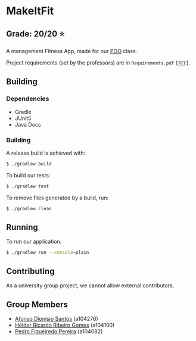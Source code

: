 # MakeItFit

## Grade: 20/20 ⭐️

A management Fitness App, made for our [POO](https://www.di.uminho.pt/~jno/sitedi/uc_8504P4.html) class.

Project requirements (set by the professors) are in `Requirements.pdf` (🇵🇹).

## Building

### Dependencies

- Gradle
- JUnit5
- Java Docs 

### Building

A release build is achieved with:

```bash
$ ./gradlew build
```

To build our tests:
```bash
$ ./gradlew test
```

To remove files generated by a build, run:

```bash
$ ./gradlew clean
```

## Running

To run our application: 
```bash
$ ./gradlew run --console=plain
```

## Contributing

As a university group project, we cannot allow external contributors.

## Group Members

* [Afonso Dionísio Santos](https://github.com/afonso-santos/) (a104276)
* [Hélder Ricardo Ribeiro Gomes](https://github.com/helderrrg) (a104100)
* [Pedro Figueiredo Pereira](https://github.com/pedrofp4444) (a104082)
